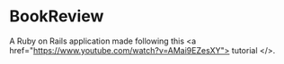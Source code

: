# BookReview
A Ruby on Rails application made following this &lt;a href="https://www.youtube.com/watch?v=AMai9EZesXY"> tutorial &lt;/>.
